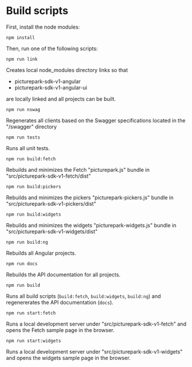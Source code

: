 # Build scripts

First, install the node modules:

    npm install

Then, run one of the following scripts:

    npm run link

Creates local node_modules directory links so that

- picturepark-sdk-v1-angular
- picturepark-sdk-v1-angular-ui

are locally linked and all projects can be built.

    npm run nswag

Regenerates all clients based on the Swagger specifications located in the "/swagger" directory

    npm run tests

Runs all unit tests.

    npm run build:fetch

Rebuilds and minimizes the Fetch "picturepark.js" bundle in "src/picturepark-sdk-v1-fetch/dist"

    npm run build:pickers

Rebuilds and minimizes the pickers "picturepark-pickers.js" bundle in "src/picturepark-sdk-v1-pickers/dist"

    npm run build:widgets

Rebuilds and minimizes the widgets "picturepark-widgets.js" bundle in "src/picturepark-sdk-v1-widgets/dist"

    npm run build:ng

Rebuilds all Angular projects.

    npm run docs

Rebuilds the API documentation for all projects.

    npm run build

Runs all build scripts (`build:fetch`, `build:widgets`, `build:ng`) and regenererates the API documentation (`docs`).

    npm run start:fetch

Runs a local development server under "src/picturepark-sdk-v1-fetch" and opens the Fetch sample page in the browser.

    npm run start:widgets

Runs a local development server under "src/picturepark-sdk-v1-widgets" and opens the widgets sample page in the browser.